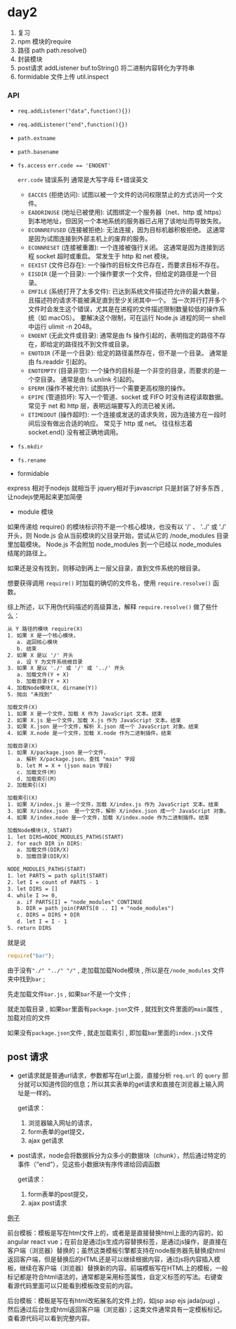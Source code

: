 # day2

1. 复习
2. npm 模块的require
3. 路径 path
   path.resolve()
4. 封装模块
5. post请求 addListener
   buf.toString() 将二进制内容转化为字符串
6. formidable 文件上传 util.inspect

### API

* `req.addListener("data",function(){})`
* `req.addListener("end",function(){})`
* `path.extname`
* `path.basename`
* `fs.access` `err.code == 'ENOENT'`

    `err.code` 错误系列 通常是大写字母 E+错误英文

    * `EACCES` (拒绝访问): 试图以被一个文件的访问权限禁止的方式访问一个文件。
    * `EADDRINUSE` (地址已被使用): 试图绑定一个服务器（net、http 或 https）到本地地址，但因另一个本地系统的服务器已占用了该地址而导致失败。
    * `ECONNREFUSED` (连接被拒绝): 无法连接，因为目标机器积极拒绝。 这通常是因为试图连接到外部主机上的废弃的服务。
    * `ECONNRESET` (连接被重置): 一个连接被强行关闭。 这通常是因为连接到远程 socket 超时或重启。 常发生于 http 和 net 模块。
    * `EEXIST` (文件已存在): 一个操作的目标文件已存在，而要求目标不存在。
    * `EISDIR` (是一个目录): 一个操作要求一个文件，但给定的路径是一个目录。
    * `EMFILE` (系统打开了太多文件): 已达到系统文件描述符允许的最大数量，且描述符的请求不能被满足直到至少关闭其中一个。 当一次并行打开多个文件时会发生这个错误，尤其是在进程的文件描述限制数量较低的操作系统（如 macOS）。 要解决这个限制，可在运行 Node.js 进程的同一 shell 中运行 ulimit -n 2048。
    * `ENOENT` (无此文件或目录): 通常是由 fs 操作引起的，表明指定的路径不存在，即给定的路径找不到文件或目录。
    * `ENOTDIR` (不是一个目录): 给定的路径虽然存在，但不是一个目录。 通常是由 fs.readdir 引起的。
    * `ENOTEMPTY` (目录非空): 一个操作的目标是一个非空的目录，而要求的是一个空目录。 通常是由 fs.unlink 引起的。
    * `EPERM` (操作不被允许): 试图执行一个需要更高权限的操作。
    * `EPIPE` (管道损坏): 写入一个管道、socket 或 FIFO 时没有进程读取数据。 常见于 net 和 http 层，表明远端要写入的流已被关闭。
    * `ETIMEDOUT` (操作超时): 一个连接或发送的请求失败，因为连接方在一段时间后没有做出合适的响应。 常见于 http 或 net。 往往标志着 socket.end() 没有被正确地调用。

* `fs.mkdir`
* `fs.rename`
* formidable


express 相对于nodejs
就相当于 jquery相对于javascript
只是封装了好多东西 , 让nodejs使用起来更加简便

* module 模块

如果传递给 require() 的模块标识符不是一个核心模块，也没有以 '/' 、 '../' 或 './' 开头，则 Node.js 会从当前模块的父目录开始，尝试从它的 /node_modules 目录里加载模块。 Node.js 不会附加 node_modules 到一个已经以 node_modules 结尾的路径上。

如果还是没有找到，则移动到再上一层父目录，直到文件系统的根目录。

想要获得调用 `require()` 时加载的确切的文件名，使用 `require.resolve()` 函数。

综上所述，以下用伪代码描述的高级算法，解释 `require.resolve()` 做了些什么：

```txt
从 Y 路径的模块 require(X)
1. 如果 X 是一个核心模块，
   a. 返回核心模块
   b. 结束
2. 如果 X 是以 '/' 开头
   a. 设 Y 为文件系统根目录
3. 如果 X 是以 './' 或 '/' 或 '../' 开头
   a. 加载文件(Y + X)
   b. 加载目录(Y + X)
4. 加载Node模块(X, dirname(Y))
5. 抛出 "未找到"

加载文件(X)
1. 如果 X 是一个文件，加载 X 作为 JavaScript 文本。结束
2. 如果 X.js 是一个文件，加载 X.js 作为 JavaScript 文本。结束
3. 如果 X.json 是一个文件，解析 X.json 成一个 JavaScript 对象。结束
4. 如果 X.node 是一个文件，加载 X.node 作为二进制插件。结束

加载目录(X)
1. 如果 X/package.json 是一个文件，
   a. 解析 X/package.json，查找 "main" 字段
   b. let M = X + (json main 字段)
   c. 加载文件(M)
   d. 加载索引(M)
2. 加载索引(X)

加载索引(X)
1. 如果 X/index.js 是一个文件，加载 X/index.js 作为 JavaScript 文本。结束
3. 如果 X/index.json  是一个文件，解析 X/index.json 成一个 JavaScript 对象。结束
4. 如果 X/index.node 是一个文件，加载 X/index.node 作为二进制插件。结束

加载Node模块(X, START)
1. let DIRS=NODE_MODULES_PATHS(START)
2. for each DIR in DIRS:
   a. 加载文件(DIR/X)
   b. 加载目录(DIR/X)

NODE_MODULES_PATHS(START)
1. let PARTS = path split(START)
2. let I = count of PARTS - 1
3. let DIRS = []
4. while I >= 0,
   a. if PARTS[I] = "node_modules" CONTINUE
   b. DIR = path join(PARTS[0 .. I] + "node_modules")
   c. DIRS = DIRS + DIR
   d. let I = I - 1
5. return DIRS
```

就是说
```javascript
require("bar");
```

由于没有`"./" "../" "/"` , 走加载加载Node模块 , 所以是在`/node_modules` 文件夹中找到`bar` ;

先走加载文件`bar.js` , 如果`bar`不是一个文件 ;

就走加载目录 , 如果`bar`里面有`package.json`文件 , 就找到文件里面的`main`属性 , 加载对应的文件

如果没有`package.json`文件 , 就走加载索引 , 即加载`bar`里面的`index.js`文件


## post 请求

* get请求就是普通url请求，参数都写在url上面，直接分析 `req.url` 的 `query` 部分就可以知道传回的信息；所以其实表单的get请求和直接在浏览器上输入网址是一样的。

    get请求：
    1. 浏览器输入网址的请求，
    2. form表单的get提交，
    3. ajax get请求

* post请求，node会将数据拆分为众多小的数据块（chunk），然后通过特定的事件（“end”），见这些小数据块有序传递给回调函数

    get请求：
    1. form表单的post提交，
    2. ajax post请求

[例子](./06_post_get.js)



前台模板：模板是写在html文件上的，或者是是直接替换html上面的内容的，如angular react vue；在前台是通过js生成内容替换标签，是通过js操作，是直接在客户端（浏览器）替换的；虽然这类模板引擎都支持在node服务器先替换成html返回客户端，但是替换后的HTML还是可以继续根据内容，通过js将内容插入模板，继续在客户端（浏览器）替换新的内容。前端模板写在HTML上的模板，一般标记都是符合html语法的，通常都是采用标签属性，自定义标签的写法。右键查看源代码里面可以只能看到模板改变前的内容。


后台模板：模板是写在有html改拓展名的文件上的，如jsp asp ejs jada(pug) ，然后通过后台生成html返回客户端（浏览器）；这类文件通常具有一定模板标记。查看源代码可以看到完整内容。